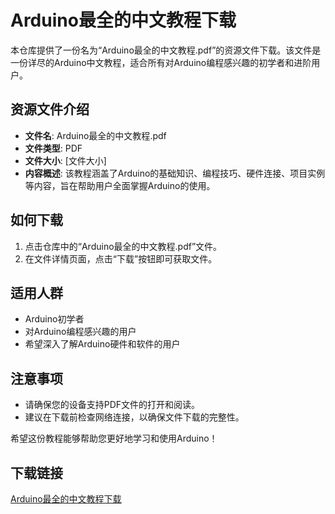 # Arduino最全的中文教程下载

本仓库提供了一份名为“Arduino最全的中文教程.pdf”的资源文件下载。该文件是一份详尽的Arduino中文教程，适合所有对Arduino编程感兴趣的初学者和进阶用户。

## 资源文件介绍

- **文件名**: Arduino最全的中文教程.pdf
- **文件类型**: PDF
- **文件大小**: [文件大小]
- **内容概述**: 该教程涵盖了Arduino的基础知识、编程技巧、硬件连接、项目实例等内容，旨在帮助用户全面掌握Arduino的使用。

## 如何下载

1. 点击仓库中的“Arduino最全的中文教程.pdf”文件。
2. 在文件详情页面，点击“下载”按钮即可获取文件。

## 适用人群

- Arduino初学者
- 对Arduino编程感兴趣的用户
- 希望深入了解Arduino硬件和软件的用户

## 注意事项

- 请确保您的设备支持PDF文件的打开和阅读。
- 建议在下载前检查网络连接，以确保文件下载的完整性。

希望这份教程能够帮助您更好地学习和使用Arduino！

## 下载链接

[Arduino最全的中文教程下载](https://pan.quark.cn/s/c4077fea6c0c)